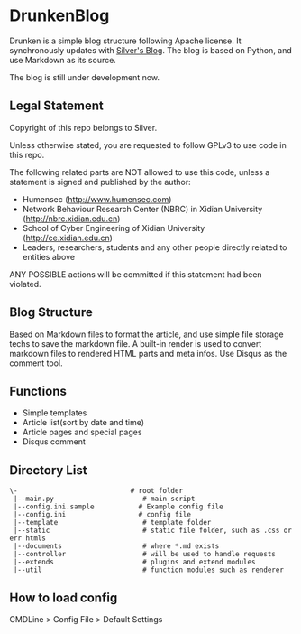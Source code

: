 # DrunkenBlog 

Drunken is a simple blog structure following Apache license. It synchronously updates with [Silver's Blog](http://sonyis.science). The blog is based on Python, and use Markdown as its source.

The blog is still under development now.

## Legal Statement

Copyright of this repo belongs to Silver.

Unless otherwise stated, you are requested to follow GPLv3 to use code in this repo.

The following related parts are NOT allowed to use this code, unless a statement is signed and published by the author:

* Humensec (http://www.humensec.com)
* Network Behaviour Research Center (NBRC) in Xidian University (http://nbrc.xidian.edu.cn)
* School of Cyber Engineering of Xidian University (http://ce.xidian.edu.cn)
* Leaders, researchers, students and any other people directly related to entities above

ANY POSSIBLE actions will be committed if this statement had been violated.

## Blog Structure 

Based on Markdown files to format the article, and use simple file storage techs to save the markdown file. A built-in render is used to convert markdown files to rendered HTML parts and meta infos. Use Disqus as the comment tool. 

## Functions
* Simple templates
* Article list(sort by date and time)
* Article pages and special pages
* Disqus comment

## Directory List
	\-                            # root folder
	 |--main.py                      # main script
	 |--config.ini.sample           # Example config file
	 |--config.ini                  # config file
	 |--template                     # template folder
	 |--static                       # static file folder, such as .css or err htmls
	 |--documents                    # where *.md exists
	 |--controller                   # will be used to handle requests
	 |--extends                      # plugins and extend modules
	 |--util                         # function modules such as renderer

## How to load config
CMDLine > Config File > Default Settings
